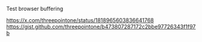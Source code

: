 Test browser buffering

https://x.com/threepointone/status/1818965603836641768
https://gist.github.com/threepointone/b473807287172c2bbe97726343f1f97b